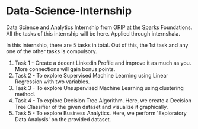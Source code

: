 # Data-Science-Internship
Data Science and Analytics Internship from GRIP at the Sparks Foundations.
All the tasks of this internship will be here.
Applied through internshala.

In this internship, there are 5 tasks in total.
Out of this, the 1st task and any one of the other tasks is compulsory.

1. Task 1 - Create a decent Linkedin Profile and improve it as much as you. More connections will gain bonus points.
2. Task 2 - To explore Supervised Machine Learning using Linear Regression with two variables.
3. Task 3 - To explore Unsupervised Machine Learning using clustering method.
4. Task 4 - To explore Decision Tree Algorithm. Here, we create a Decision Tree Classifier of the given dataset and visualize it graphically.
5. Task 5 - To explore Business Analytics. Here, we perform 'Exploratory Data Analysis' on the provided dataset.
